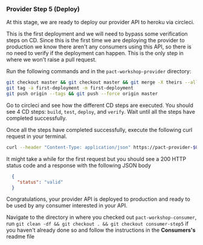 ### Provider Step 5 (Deploy)

At this stage, we are ready to deploy our provider API to heroku via circleci.

This is the first deployment and we will need to bypass some verification steps on CD. Since this is the first time we are deploying the provider to production we know there aren't any consumers using this API, so there is no need to verify if the deployment can happen. This is the only step in where we won't raise a pull request.

Run the following commands and in the `pact-workshop-provider` directory:

```bash
git checkout master && git checkout master && git merge -X theirs --allow-unrelated-histories provider-step5
git tag -a first-deployment -m first-deployment
git push origin --tags && git push --force origin master
```

Go to circleci and see how the different CD steps are executed. You should see 4 CD steps: `build`, `test`, `deploy`, and `verify`. Wait until all the steps have completed successfully.

Once all the steps have completed successfully, execute the following curl request in your terminal.

```bash
curl --header "Content-Type: application/json" https://pact-provider-$GITHUB_USER.herokuapp.com/validate-payment-method/1234123412341234
```

It might take a while for the first request but you should see a 200 HTTP status code and a response with the following JSON body

```json
  {
    "status": "valid"
  }
```

Congratulations, your provider API is deployed to production and ready to be used by any consumer interested in your API.

Navigate to the directory in where you checked out `pact-workshop-consumer`, run `git clean -df && git checkout . && git checkout consumer-step5` if you haven't already done so and follow the instructions in the **Consumers's** readme file
